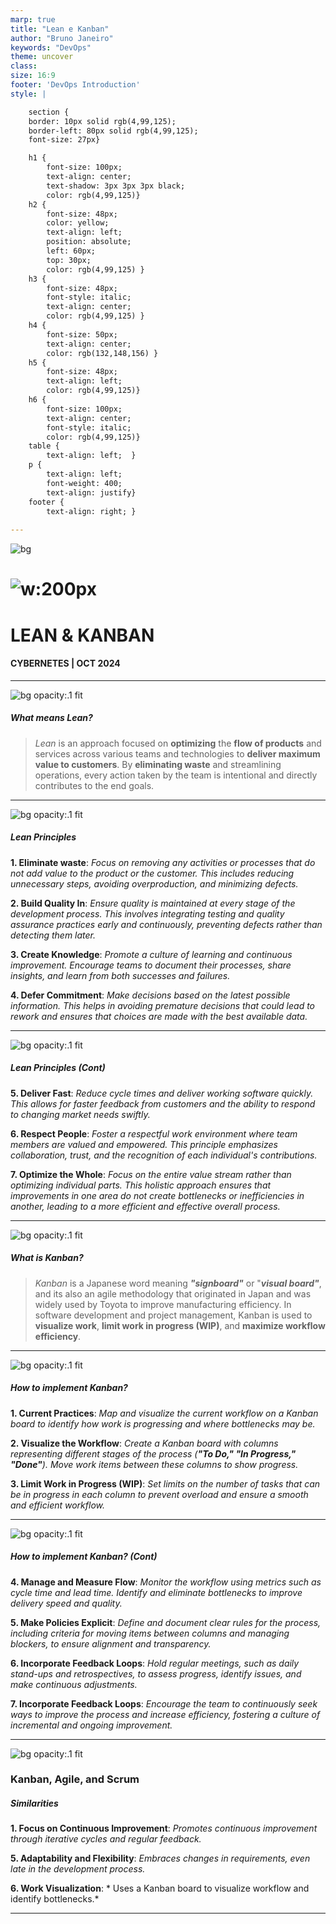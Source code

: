 ```yaml
---
marp: true
title: "Lean e Kanban"
author: "Bruno Janeiro"
keywords: "DevOps"
theme: uncover
class: 
size: 16:9
footer: 'DevOps Introduction'
style: |

    section {
    border: 10px solid rgb(4,99,125);
    border-left: 80px solid rgb(4,99,125);
    font-size: 27px}

    h1 {
        font-size: 100px;
        text-align: center;
        text-shadow: 3px 3px 3px black; 
        color: rgb(4,99,125)}
    h2 {
        font-size: 48px;
        color: yellow;
        text-align: left;
        position: absolute;
        left: 60px;
        top: 30px;
        color: rgb(4,99,125) }
    h3 {
        font-size: 48px;
        font-style: italic;
        text-align: center;
        color: rgb(4,99,125) }
    h4 {
        font-size: 50px;
        text-align: center;
        color: rgb(132,148,156) }
    h5 {
        font-size: 48px;
        text-align: left;
        color: rgb(4,99,125)}
    h6 {
        font-size: 100px;
        text-align: center;
        font-style: italic;
        color: rgb(4,99,125)}
    table {
        text-align: left;  }
    p {
        text-align: left;
        font-weight: 400;
        text-align: justify}
    footer {
        text-align: right; }
    
---
```


<!-- Primeiro slide com borda ao redor de todo o slide -->

  ![bg]()

  # ![w:200px](imagens/simbolo_cybernetes.jpg)

  # LEAN & KANBAN
  #### CYBERNETES | OCT 2024

 ---

  ![bg opacity:.1 fit](imagens/simbolo_cybernetes.jpg)

  ##### What means *Lean*?
  
  >*Lean* is an approach focused on **optimizing** the **flow of products** and services across various teams and technologies to **deliver maximum value to customers**. By **eliminating waste** and streamlining operations, every action taken by the team is intentional and directly contributes to the end goals.
 
  ---
  
  ![bg opacity:.1 fit](imagens/simbolo_cybernetes.jpg)

  ##### *Lean* Principles
  
  **1. Eliminate waste**: *Focus on removing any activities or processes that do not add value to the product or the customer. This includes reducing unnecessary steps, avoiding overproduction, and minimizing defects.*
 
  **2. Build Quality In**: *Ensure quality is maintained at every stage of the development process. This involves integrating testing and quality assurance practices early and continuously, preventing defects rather than detecting them later.*

  **3. Create Knowledge**: *Promote a culture of learning and continuous improvement. Encourage teams to document their processes, share insights, and learn from both successes and failures.*

  **4. Defer Commitment**: *Make decisions based on the latest possible information. This helps in avoiding premature decisions that could lead to rework and ensures that choices are made with the best available data.*
 
  ---
    
  ![bg opacity:.1 fit](imagens/simbolo_cybernetes.jpg)

  ##### *Lean* Principles (Cont)
 
  **5. Deliver Fast**: *Reduce cycle times and deliver working software quickly. This allows for faster feedback from customers and the ability to respond to changing market needs swiftly.*

  **6. Respect People**: *Foster a respectful work environment where team members are valued and empowered. This principle emphasizes collaboration, trust, and the recognition of each individual's contributions.*

  **7. Optimize the Whole**: *Focus on the entire value stream rather than optimizing individual parts. This holistic approach ensures that improvements in one area do not create bottlenecks or inefficiencies in another, leading to a more efficient and effective overall process.*

  ---
  
  ![bg opacity:.1 fit](imagens/simbolo_cybernetes.jpg)

  ##### What is *Kanban*?
  
  >*Kanban* is a Japanese word meaning ***"signboard"*** or "***visual board"***, and its also an agile methodology that originated in Japan and was widely used by Toyota to improve manufacturing efficiency. In software development and project management, Kanban is used to **visualize work**, **limit work in progress (WIP)**, and **maximize workflow efficiency**.
 
  ---
    
  ![bg opacity:.1 fit](imagens/simbolo_cybernetes.jpg)

  ##### How to implement *Kanban*?
  
 **1. Current Practices**: *Map and visualize the current workflow on a Kanban board to identify how work is progressing and where bottlenecks may be.*
 
  **2. Visualize the Workflow**: *Create a Kanban board with columns representing different stages of the process (**"To Do," "In Progress," "Done"**). Move work items between these columns to show progress.*

  **3. Limit Work in Progress (WIP)**: *Set limits on the number of tasks that can be in progress in each column to prevent overload and ensure a smooth and efficient workflow.*

  ---
      
  ![bg opacity:.1 fit](imagens/simbolo_cybernetes.jpg)

  ##### How to implement *Kanban*? (Cont)
  
 **4. Manage and Measure Flow**: *Monitor the workflow using metrics such as cycle time and lead time. Identify and eliminate bottlenecks to improve delivery speed and quality.*
 
 **5. Make Policies Explicit**: *Define and document clear rules for the process, including criteria for moving items between columns and managing blockers, to ensure alignment and transparency.*

 **6. Incorporate Feedback Loops**: *Hold regular meetings, such as daily stand-ups and retrospectives, to assess progress, identify issues, and make continuous adjustments.*

 **7. Incorporate Feedback Loops**: *Encourage the team to continuously seek ways to improve the process and increase efficiency, fostering a culture of incremental and ongoing improvement.*

  ---
        
  ![bg opacity:.1 fit](imagens/simbolo_cybernetes.jpg)

  ### Kanban, Agile, and Scrum

  ##### Similarities
  
 **1. Focus on Continuous Improvement**: *Promotes continuous improvement through iterative cycles and regular feedback.*
 
 **5. Adaptability and Flexibility**: *Embraces changes in requirements, even late in the development process.*

 **6. Work Visualization**: * Uses a Kanban board to visualize workflow and identify bottlenecks.*



  ---